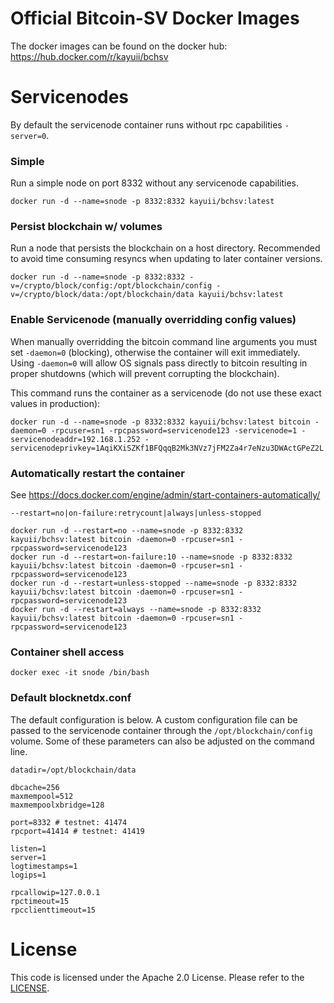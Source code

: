 
Official Bitcoin-SV Docker Images
===============================

The docker images can be found on the docker hub: https://hub.docker.com/r/kayuii/bchsv

Servicenodes
============

By default the servicenode container runs without rpc capabilities `-server=0`.

### Simple

Run a simple node on port 8332 without any servicenode capabilities.
```
docker run -d --name=snode -p 8332:8332 kayuii/bchsv:latest
```

### Persist blockchain w/ volumes

Run a node that persists the blockchain on a host directory. Recommended to avoid time consuming resyncs when updating to later container versions.
```
docker run -d --name=snode -p 8332:8332 -v=/crypto/block/config:/opt/blockchain/config -v=/crypto/block/data:/opt/blockchain/data kayuii/bchsv:latest
```

### Enable Servicenode (manually overridding config values)

When manually overridding the bitcoin command line arguments you must set `-daemon=0` (blocking), otherwise the container will exit immediately. Using `-daemon=0` will allow OS signals pass directly to bitcoin resulting in proper shutdowns (which will prevent corrupting the blockchain).

This command runs the container as a servicenode (do not use these exact values in production):
```
docker run -d --name=snode -p 8332:8332 kayuii/bchsv:latest bitcoin -daemon=0 -rpcuser=sn1 -rpcpassword=servicenode123 -servicenode=1 -servicenodeaddr=192.168.1.252 -servicenodeprivkey=1AqiKXiSZKf1BFQqqB2Mk3NVz7jFM2Za4r7eNzu3DWActGPeZ2L
```

### Automatically restart the container

See https://docs.docker.com/engine/admin/start-containers-automatically/

`--restart=no|on-failure:retrycount|always|unless-stopped`

```
docker run -d --restart=no --name=snode -p 8332:8332 kayuii/bchsv:latest bitcoin -daemon=0 -rpcuser=sn1 -rpcpassword=servicenode123
docker run -d --restart=on-failure:10 --name=snode -p 8332:8332 kayuii/bchsv:latest bitcoin -daemon=0 -rpcuser=sn1 -rpcpassword=servicenode123
docker run -d --restart=unless-stopped --name=snode -p 8332:8332 kayuii/bchsv:latest bitcoin -daemon=0 -rpcuser=sn1 -rpcpassword=servicenode123
docker run -d --restart=always --name=snode -p 8332:8332 kayuii/bchsv:latest bitcoin -daemon=0 -rpcuser=sn1 -rpcpassword=servicenode123
```

### Container shell access

```
docker exec -it snode /bin/bash
```

### Default blocknetdx.conf

The default configuration is below. A custom configuration file can be passed to the servicenode container through the `/opt/blockchain/config` volume. Some of these parameters can also be adjusted on the command line.
```
datadir=/opt/blockchain/data 

dbcache=256  
maxmempool=512 
maxmempoolxbridge=128

port=8332 # testnet: 41474
rpcport=41414 # testnet: 41419

listen=1  
server=1  
logtimestamps=1 
logips=1  

rpcallowip=127.0.0.1 
rpctimeout=15  
rpcclienttimeout=15 
```

License
=======

This code is licensed under the Apache 2.0 License. Please refer to the [LICENSE](https://github.com/BlocknetDX/dockerimages/blob/master/LICENSE).
